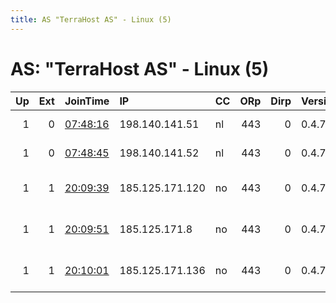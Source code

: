 ```yaml
---
title: AS "TerraHost AS" - Linux (5)
---
```


# AS: "TerraHost AS" - Linux (5)

|   Up |   Ext | JoinTime                                                                                              | IP              | CC   |   ORp |   Dirp | Version   | Contact                   | Nickname   |   eFamMembers |
|-----:|------:|:------------------------------------------------------------------------------------------------------|:----------------|:-----|------:|-------:|:----------|:--------------------------|:-----------|--------------:|
|    1 |     0 | [07:48:16](https://nusenu.github.io/OrNetStats/w/relay/3116830C560796674785D6E7900986698171E150.html) | 198.140.141.51  | nl   |   443 |      0 | 0.4.7.10  | email:abuse tuxli.org pg  | bauruine   |            44 |
|    1 |     0 | [07:48:45](https://nusenu.github.io/OrNetStats/w/relay/ED6EE4882B771E84D5330BB62800ABEF314237EB.html) | 198.140.141.52  | nl   |   443 |      0 | 0.4.7.10  | email:abuse tuxli.org pg  | bauruine   |            44 |
|    1 |     1 | [20:09:39](https://nusenu.github.io/OrNetStats/w/relay/F7DAEFD085D240392BF1E0369CA8119BF22479CD.html) | 185.125.171.120 | no   |   443 |      0 | 0.4.7.10  | jamesk86 at tutanota . co | mstirner   |             3 |
|    1 |     1 | [20:09:51](https://nusenu.github.io/OrNetStats/w/relay/857B10596F4962D69ACFC46001355B87C058CBED.html) | 185.125.171.8   | no   |   443 |      0 | 0.4.7.10  | jamesk86 at tutanota . co | egoldman   |             3 |
|    1 |     1 | [20:10:01](https://nusenu.github.io/OrNetStats/w/relay/A18B3FD6E2B0581859D47B6D8C5A72992A060E01.html) | 185.125.171.136 | no   |   443 |      0 | 0.4.7.10  | jamesk86 at tutanota . co | lspooner   |             3 |

